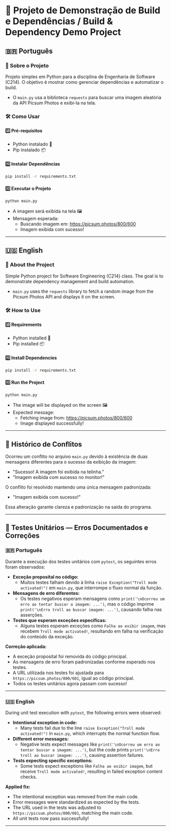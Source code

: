 
# 🚀 Projeto de Demonstração de Build e Dependências / Build & Dependency Demo Project

## 🇧🇷 Português

### 📄 Sobre o Projeto
Projeto simples em Python para a disciplina de Engenharia de Software (C214). O objetivo é mostrar como gerenciar dependências e automatizar o build.

- O `main.py` usa a biblioteca `requests` para buscar uma imagem aleatória da API Picsum Photos e exibi-la na tela.

### 🛠️ Como Usar

#### 1️⃣ Pré-requisitos
- Python instalado 🐍
- Pip instalado 📦

#### 2️⃣ Instalar Dependências
```bash
pip install -r requirements.txt
```

#### 3️⃣ Executar o Projeto
```bash
python main.py
```

- A imagem será exibida na tela 🖼️
- Mensagem esperada:
	- Buscando imagem em: https://picsum.photos/800/600
	- Imagem exibida com sucesso!

---

## 🇺🇸 English

### 📄 About the Project
Simple Python project for Software Engineering (C214) class. The goal is to demonstrate dependency management and build automation.

- `main.py` uses the `requests` library to fetch a random image from the Picsum Photos API and displays it on the screen.

### 🛠️ How to Use

#### 1️⃣ Requirements
- Python installed 🐍
- Pip installed 📦

#### 2️⃣ Install Dependencies
```bash
pip install -r requirements.txt
```

#### 3️⃣ Run the Project
```bash
python main.py
```

- The image will be displayed on the screen 🖼️
- Expected message:
	- Fetching image from: https://picsum.photos/800/600
	- Image displayed successfully!

---

## 📝 Histórico de Conflitos
Ocorreu um conflito no arquivo `main.py` devido à existência de duas mensagens diferentes para o sucesso da exibição da imagem:
- "Sucesso! A imagem foi exibida na telinha."
- "Imagem exibida com sucesso no monitor!"

O conflito foi resolvido mantendo uma única mensagem padronizada:
- "Imagem exibida com sucesso!"

Essa alteração garante clareza e padronização na saída do programa.


---

## 🧪 Testes Unitários — Erros Documentados e Correções

### 🇧🇷 Português

Durante a execução dos testes unitários com `pytest`, os seguintes erros foram observados:

- **Exceção proposital no código:**
	- Muitos testes falham devido à linha `raise Exception("Troll mode activated!")` em `main.py`, que interrompe o fluxo normal da função.
- **Mensagens de erro diferentes:**
	- Os testes negativos esperam mensagens como `print('\nOcorreu um erro ao tentar buscar a imagem: ...')`, mas o código imprime `print('\nErro troll ao buscar imagem: ...')`, causando falha nas asserções.
- **Testes que esperam exceções específicas:**
	- Alguns testes esperam exceções como `Falha ao exibir imagem`, mas recebem `Troll mode activated!`, resultando em falha na verificação do conteúdo da exceção.


**Correção aplicada:**
- A exceção proposital foi removida do código principal.
- As mensagens de erro foram padronizadas conforme esperado nos testes.
- A URL utilizada nos testes foi ajustada para `https://picsum.photos/800/601`, igual ao código principal.
- Todos os testes unitários agora passam com sucesso!

---

### 🇺🇸 English

During unit test execution with `pytest`, the following errors were observed:

- **Intentional exception in code:**
	- Many tests fail due to the line `raise Exception("Troll mode activated!")` in `main.py`, which interrupts the normal function flow.
- **Different error messages:**
	- Negative tests expect messages like `print('\nOcorreu um erro ao tentar buscar a imagem: ...')`, but the code prints `print('\nErro troll ao buscar imagem: ...')`, causing assertion failures.
- **Tests expecting specific exceptions:**
	- Some tests expect exceptions like `Falha ao exibir imagem`, but receive `Troll mode activated!`, resulting in failed exception content checks.


**Applied fix:**
- The intentional exception was removed from the main code.
- Error messages were standardized as expected by the tests.
- The URL used in the tests was adjusted to `https://picsum.photos/800/601`, matching the main code.
- All unit tests now pass successfully!

---
